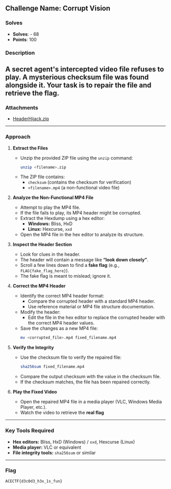 ## **Challenge Name: Corrupt Vision**

### **Solves**
- **Solves**: - 68
- **Points**: 100  

### **Description**
A secret agent's intercepted video file refuses to play. A mysterious checksum file was found alongside it. Your task is to repair the file and retrieve the flag.
---

### **Attachments**

- [HeaderHijack.zip](../challenge-files/HeaderHijack.zip)

---

### **Approach**

1. **Extract the Files**
    - Unzip the provided ZIP file using the `unzip` command:
      ```bash
      unzip <filename>.zip
      ```
    - The ZIP file contains:
      - `checksum` (contains the checksum for verification)
      - `<filename>.mp4` (a non-functional video file)

2. **Analyze the Non-Functional MP4 File**
    - Attempt to play the MP4 file.
    - If the file fails to play, its MP4 header might be corrupted.
    - Extract the Hexdump using a hex editor:
      - **Windows:** Bliss, HxD
      - **Linux:** Hexcurse, `xxd`
    - Open the MP4 file in the hex editor to analyze its structure.

3. **Inspect the Header Section**
    - Look for clues in the header.
    - The header will contain a message like **“look down closely”**.
    - Scroll a few lines down to find a **fake flag** (e.g., `FLAG{fake_flag_here}`).
    - The fake flag is meant to mislead; ignore it.

4. **Correct the MP4 Header**
    - Identify the correct MP4 header format:
      - Compare the corrupted header with a standard MP4 header.
      - Use reference material or MP4 file structure documentation.
    - Modify the header:
      - Edit the file in the hex editor to replace the corrupted header with the correct MP4 header values.
    - Save the changes as a new MP4 file:
      ```bash
      mv <corrupted_file>.mp4 fixed_filename.mp4
      ```

5. **Verify the Integrity**
    - Use the checksum file to verify the repaired file:
      ```bash
      sha256sum fixed_filename.mp4
      ```
    - Compare the output checksum with the value in the checksum file.
    - If the checksum matches, the file has been repaired correctly.

6. **Play the Fixed Video**
    - Open the repaired MP4 file in a media player (VLC, Windows Media Player, etc.).
    - Watch the video to retrieve the **real flag**

---

### **Key Tools Required**
- **Hex editors:** Bliss, HxD (Windows) / `xxd`, Hexcurse (Linux)
- **Media player:** VLC or equivalent
- **File integrity tools:** `sha256sum` or similar

---

### **Flag**
```
ACECTF{d3c0d3_h3x_1s_fun}
```